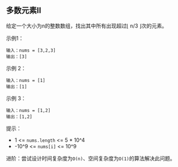 ## 多数元素II

给定一个大小为n的整数数组，找出其中所有出现超过⌊ n/3 ⌋次的元素。


示例1：

```
输入：nums = [3,2,3]
输出：[3]
```

示例 2：

```
输入：nums = [1]
输出：[1]
```

示例 3：

```
输入：nums = [1,2]
输出：[1,2]
```

提示：

* 1 <= `nums.length` <= 5 * 10^4
* -10^9 <= `nums[i]` <= 10^9


进阶：尝试设计时间复杂度为`O(n)`、空间复杂度为`O(1)`的算法解决此问题。